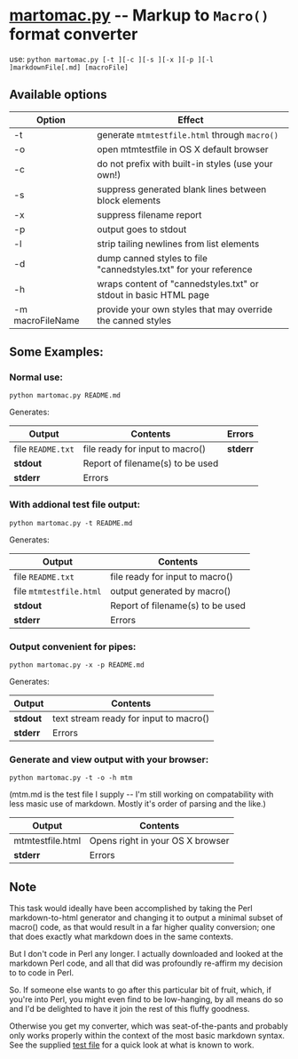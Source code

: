 # [martomac.py](martomac.py) -- Markup to `Macro()` format converter

use: `python martomac.py [-t ][-c ][-s ][-x ][-p ][-l ]markdownFile[.md] [macroFile]`

## Available options

Option | Effect
------ | ------
-t | generate `mtmtestfile.html` through `macro()`  
-o | open mtmtestfile in OS X default browser
-c | do not prefix with built-in styles (use your own!)  
-s | suppress generated blank lines between block elements  
-x | suppress filename report
-p | output goes to stdout
-l | strip tailing newlines from list elements
-d | dump canned styles to file "cannedstyles.txt" for your reference
-h | wraps content of "cannedstyles.txt" or stdout in basic HTML page
-m macroFileName | provide your own styles that may override the canned styles

## Some Examples:

### Normal use:

    python martomac.py README.md

Generates:

Output | Contents | Errors
-------|----------|-------
file `README.txt` | file ready for input to macro\(\) | **stderr**
**stdout** | Report of filename\(s\) to be used
**stderr** | Errors

### With addional test file output:

    python martomac.py -t README.md

Generates:

Output | Contents
-------|---------
file `README.txt` | file ready for input to macro\(\)
file `mtmtestfile.html` | output generated by macro\(\)
**stdout** | Report of filename\(s\) to be used
**stderr** | Errors

### Output convenient for pipes:

    python martomac.py -x -p README.md

Generates:

Output | Contents
-------|---------
**stdout** | text stream ready for input to macro\(\)
**stderr** | Errors

### Generate and view output with your browser:

    python martomac.py -t -o -h mtm

\(mtm.md is the test file I supply -- I'm still working
on compatability with less masic use of markdown. Mostly
it's order of parsing and the like.\)

Output | Contents
-------|---------
mtmtestfile.html | Opens right in your OS X browser
**stderr** | Errors

## Note

This task would ideally have been accomplished by taking the Perl
markdown-to-html generator and changing it to output a minimal subset of
macro\(\) code, as that would result in a far higher quality conversion;
one that does exactly what markdown does in the same contexts.

But I don't code in Perl any longer. I actually downloaded and looked at
the markdown Perl code, and all that did was profoundly re-affirm my
decision to to code in Perl.

So. If someone else wants to go after this particular bit of fruit,
which, if you're into Perl, you might even find to be low-hanging, by
all means do so and I'd be delighted to have it join the rest of this
fluffy goodness.

Otherwise you get my converter, which was seat-of-the-pants and probably
only works properly within the context of the most basic markdown syntax.
See the supplied [test file](mtm.md) for a quick look at what is known
to work.

